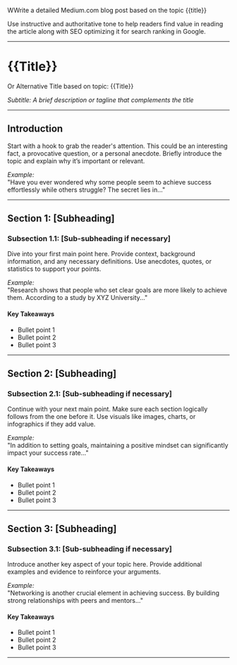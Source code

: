 WWrite a detailed Medium.com blog post based on the topic {{title}}

Use instructive and authoritative tone to help readers find value in reading the article along with SEO optimizing it for search ranking in Google.

---

# {{Title}}
Or Alternative Title based on topic: {{Title}}

*Subtitle: A brief description or tagline that complements the title*

---

## Introduction

Start with a hook to grab the reader's attention. This could be an interesting fact, a provocative question, or a personal anecdote. Briefly introduce the topic and explain why it’s important or relevant.

*Example:*  
"Have you ever wondered why some people seem to achieve success effortlessly while others struggle? The secret lies in..."

---

## Section 1: [Subheading]

### Subsection 1.1: [Sub-subheading if necessary]

Dive into your first main point here. Provide context, background information, and any necessary definitions. Use anecdotes, quotes, or statistics to support your points.

*Example:*  
"Research shows that people who set clear goals are more likely to achieve them. According to a study by XYZ University..."

#### Key Takeaways
- Bullet point 1
- Bullet point 2
- Bullet point 3

---

## Section 2: [Subheading]

### Subsection 2.1: [Sub-subheading if necessary]

Continue with your next main point. Make sure each section logically follows from the one before it. Use visuals like images, charts, or infographics if they add value.

*Example:*  
"In addition to setting goals, maintaining a positive mindset can significantly impact your success rate..."

#### Key Takeaways
- Bullet point 1
- Bullet point 2
- Bullet point 3

---

## Section 3: [Subheading]

### Subsection 3.1: [Sub-subheading if necessary]

Introduce another key aspect of your topic here. Provide additional examples and evidence to reinforce your arguments.

*Example:*  
"Networking is another crucial element in achieving success. By building strong relationships with peers and mentors..."

#### Key Takeaways
- Bullet point 1
- Bullet point 2
- Bullet point 3

---
